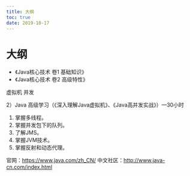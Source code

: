 ```yaml
---
title: 大纲
toc: true
date: 2019-10-17
---
```

# 大纲



- 《Java核心技术 卷1 基础知识》
- 《Java核心技术 卷2 高级特性》




虚拟机 并发


2）Java 高级学习（《深入理解Java虚拟机》、《Java高并发实战》）—30小时

1. 掌握多线程。
2. 掌握并发包下的队列。
3. 了解JMS。
4. 掌握JVM技术。
5. 掌握反射和动态代理。

官网：<https://www.java.com/zh_CN/>
中文社区：<http://www.java-cn.com/index.html>
